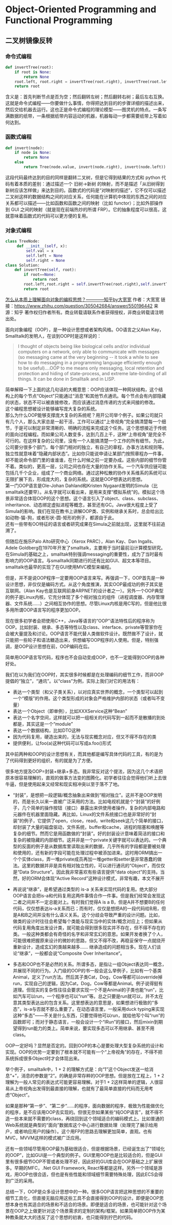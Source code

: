 Object-Oriented Programming and Functional Programming
====
## 二叉树镜像反转
### 命令式编程
```python
def invertTree(root):
    if root is None:
        return None
    root.left, root.right = invertTree(root.right), invertTree(root.left)
    return root
```
含义是：首先判断节点是否为空；然后翻转左树；然后翻转右树；最后左右互换。这就是命令式编程——你要做什么事情，你得把达到目的的步骤详细的描述出来，然后交给机器去运行。这也正是命令式编程的理论模型——图灵机的特点。一条写满数据的纸带，一条根据纸带内容运动的机器，机器每动一步都需要纸带上写着如何达到。

### 函数式编程
```python
def invert(node):
    if node is None:
        return None
    else
        return Tree(node.value, invert(node.right), invert(node.left))
```
这段代码最终达到的目的同样是翻转二叉树，但是它得到结果的方式和 python 代码有着本质的差别：通过描述一个 旧树->新树 的映射，而不是描述「从旧树得到新树应该怎样做」来达到目的。函数式的代码是“对映射的描述”，它不仅可以描述二叉树这样的数据结构之间的对应关系，任何能在计算机中体现的东西之间的对应关系都可以描述——比如函数和函数之间的映射（比如 functor）；比如外部操作到 GUI 之间的映射（就是现在前端热炒的所谓 FRP）。它的抽象程度可以很高，这就意味着函数式的代码可以更方便的复用。


### 对象式编程
```python
class TreeNode:
     def __init__(self, x):
         self.val = x
         self.left = None
         self.right = None
class Solution:
    def invertTree(self, root):
        if root==None:
            return root
        root.left,root.right = self.invertTree(root.right),self.invertTree(root.left)
        return root     
```

[怎么从本质上理解面向对象的编程思想？————知乎by大宽宽](https://www.zhihu.com/question/305042684/answer/550196442)
作者：大宽宽
链接：https://www.zhihu.com/question/305042684/answer/550196442
来源：知乎
著作权归作者所有。商业转载请联系作者获得授权，非商业转载请注明出处。

面向对象编程（OOP），是一种设计思想或者架构风格。OO语言之父Alan Kay，Smalltalk的发明人，在谈到OOP时是这样说的：
>I thought of objects being like biological cells and/or individual computers on a network, only able to communicate with messages (so messaging came at the very beginning -- it took a while to see how to do messaging in a programming language efficiently enough to be useful)....OOP to me means only messaging, local retention and protection and hiding of state-process, and extreme late-binding of all things. It can be done in Smalltalk and in LISP.<br>

简单解释一下上面的这几句话的大概意思：OOP应该体现一种网状结构，这个结构上的每个节点“Object”只能通过“消息”和其他节点通讯。每个节点会有内部隐藏的状态，状态不可以被直接修改，而应该通过消息传递的方式来间接的修改。<br>这个编程思想被设计能够编写庞大复杂的系统。<br>那么为什么OOP能够支撑庞大复杂的系统呢？用开公司举个例子。如果公司就只有几个人，那么大家总是一起干活，工作可以通过“上帝视角“完全搞清楚每一个细节，于是可以制定非常清晰的、明确的流程来完成这个任务。这个思想接近于传统的面向过程编程。而如果公司人数变多，达到几百上千，这种“上帝视角”是完全不可行的。在这样复杂的公司里，没有一个人能搞清楚一个工作的所有细节。为此，公司要分很多个部门，每个部门相对的独立，有自己的章程，办事方法和规则等。独立性就意味着“隐藏内部状态”。比如你只能说申请让某部门按照章程办一件事，却不能说命令部门里的谁谁谁，在什么时候之前一定要办成。这些内部的细节你管不着。类似的，更高一层，公司之间也存在大量的协作关系。一个汽车供应链可能包括几千个企业，组成了一个商业网络。通过这种松散的协作关系维系的系统可以无限扩展下去，形成庞大的，复杂的系统。这就是OOP想表达的思想。<br>第一门OOP语言是Ole-Johan Dahland和Kristen Nygaard发明的Simula（比smalltalk还要早）。从名字就可以看出来，是用来支撑“模拟系统”的。模拟这个场景非常适合体现OOP的这个思想。这个语言引入了object、class、subclass、inheritance、动态绑定虚拟进程等概念，甚至还有GC。Java很大程度上受了Simula的影响。我们在现在教书上讲解OOP类、实例和继承关系时，总会给出比如动物-猫-狗，或者形状-圆-矩形的例子，都源自于此。<br>还有一些带有OO特征的语言或者研究成果在Simula之前就出现，这里就不往前追溯了。<br>

但随后在施乐Palo Alto研究中心（Xerox PARC），Alan Kay、Dan Ingalls、Adele Goldberg在1970年开发了smalltalk，主要用于当时最前沿计算模型研究。在Simula的基础之上，smalltak特别强调messaging的重要性，成为了当时最有影响力的OOP语言。与smalltalk同期进行的还有比如GUI、超文本等项目。smalltalk也最早的实现了在GUI使用MVC模型来编程。<br>

但是，并不是说OOP程序一定要用OOP语言来写。再强调一下，OOP首先是一种设计思想，非仅仅是编码方式。从这个角度推演，其实OOP最成功的例子其实是互联网。（Alan Kay也是互联网前身ARPNET的设计者之一）。另外一个OOP典型的例子是Linux内核，它充分体现了多个相对独立的组件（进程调度器、内存管理器、文件系统……）之间相互协作的思想。尽管Linux内核是用C写的，但是他比很多用所谓OOP语言写的程序更加OOP。<br>

现在很多初学者会把使用C++，Java等语言的“OOP”语法特性后的程序称为OOP。比如封装、继承、多态等特性以及class、interface、private等管家你在会被大量提及和讨论。OOP语言不能代替人类做软件设计。既然做不了设计，就只能把一些轮子和语法糖造出来，供想编写OOP程序的人使用。但是，特别强调，是OOP设计思想在前，OOP编码在后。<br>

简单用OOP语言写代码，程序也不会自动变成OOP，也不一定能得到OOP的各种好处。<br>

我们在以为我们在OOP时，其实很多时候都是在处理编码的细节工作，而非OOP提倡的“独立”，“通讯”。以“class”为例，实际上我们对它的用法有：<br>
* 表达一个类型（和父子类关系），以对应真实世界的概念，一个类型可以起到一个“模版”的作用。这个类型形成的对象会严格维护内部的状态（或者叫不变量）
* 表达一个Object（即单例），比如XXXService这种“Bean”
* 表达一个名字空间，这样就可以把一组相关的代码写到一起而不是散播的到处都是，其实这是一个“module”
* 表达一个数据结构，比如DTO这种
* 因为代码复用，硬造出来的，无法与现实概念对应，但又不得不存在的类
* 提供便利，让foo(a)这种代码可以写成a.foo()形式<br>

其中前两种和OOP的设计思想有关，而其他都是编写具体代码的工具，有的是为了代码得到更好的组织，有的就是为了方便。<br>

很多地方提及OOP=封装+继承+多态。我非常反对这个提法，因为这几个术语把原本很容易理解的，直观的做事方法变的图腾化。初学者往往会觉得他们听上去很牛逼，但是使用起来又经常和现实相冲突以至于落不了地。<br>

* “封装”，是想把一段逻辑/概念抽象出来做到“相对独立”。这并不是OOP发明的，而是长久以来一直被广泛采用的方法。比如电视机就是个“封装”的好例子，几个简单的操作按钮（接口）暴露出来供使用者操作，复杂的内部电路和元器件在机器里面隐藏。再比如，Linux的文件系统接口也是非常好的“封装”的例子，它提供了open，close，read，write和seek这几个简单的接口，却封装了大量的磁盘驱动，文件系统，buffer和cache，进程的阻塞和唤醒等复杂的细节。然而它是用函数做的“封装”。好的封装设计意味着简洁的接口和复杂的被隐藏的内部细节。这并非是一个private关键字就可以表达的。一个典型的反面的例子是从数据库里读取出来的数据，几乎所有的字段都是要被处理和使用的，还有新的字段可能在处理过程中被添加进来。这时用ORM搞出一个个实体class，弄一堆private成员再加一堆getter和setter是非常愚蠢的做法。这里的数据并非是具有相对独立性的，可以进行通讯的“Object“，而仅仅是“Data Structure”。因此我非常喜欢有些语言提供“data object”的支持。当然，好的ORM会体现“Active Record”这种设计模式，非常有趣，本文不展开<br>

* 再说说“继承”，是希望通过类型的 is-a 关系来实现代码的复用。绝大部分OOP语言会把is-a和代码复用这两件事情合作一件事。但是我们经常会发现这二者之间并不一定总能对上。有时我们觉得A is a B，但是A并不想要B的任何代码，仅仅想表达is-a关系而已；而有时，仅仅是想把A的一段代码给B用，但是A和B之间并没有什么语义关系。这个分歧会导致严重的设计问题。比如，做类的设计时往往会希望每个类能与现实当中的实体/概念对应上；但如果从代码复用角度出发设计类，就可能会得到很多现实并不存在，但不得不存在的类。一般这种类都会有奇怪的名字和非常玄幻的意思。如果开发者换了个人，可能很难把握原来设计的微妙的思路，但又不得不改，再稳妥保守一点就绕开重新设计，造成玄幻的类越来越多…… 继承造成的问题相当多。现在人们谈论“继承”，一般都会说“Composite Over Inheritance“。<br>

* 多态和OOP也不是必然的关系。所谓多态，是指让一组Object表达同一概念，并展现不同的行为。入门级的OOP的书一般会这么举例子，比如有一个基类Animal，定义了run方法。然后其子类Cat，Dog，Cow等都可以override掉run，实现自己的逻辑，因为Cat，Dog，Cow等都是Animal。例子说得挺有道理。但现实的复杂性往往会要求实现一个不是Animal的子类也能“run”，比如汽车可以run，一个程序也可以“run”等。总之只要是run就可以，并不太在意其类型表达出的包含关系。这里想表达的意思是，如果想进行极致的“多态”，is-a与否就不那么重要了。在动态语言里，一般采用duck typing来实现这种“多态”——不关是什么东西，只要觉得他可以run，就给他写个叫“run”的函数即可；而对于静态语言，一般会设计一个“IRun”的接口，然后mixin到期望得到run能力的类上。简单来说，要实现多态可以不用继承、甚至不用class。<br>

OOP一定好吗？显然是否定的。回到OOP的本心是要处理大型复杂系统的设计和实现。OOP的优势一定要到了根本就不可能有一个“上帝视角”的存在，不得不把系统拆成很多Object时才会体现出来。<br>

举个例子，smalltalk中，1 + 2 的理解方式是：向“1”这个Object发送一给消息“+”，消息的参数是“2”。的确是非常存粹的OOP思想。但是放在工程上，1 + 2理解为一般人常见的表达式可能更容易理解。对于1 + 2这样简单的逻辑，人很容易从上帝视角出发得到最直接的理解，也就有了最简单直接的代码而无用考虑“Object”。<br>

如果是那种“第一步”、“第二步“……的程序，面向数据的程序，极致为性能做优化的程序，是不应该用OOP去实现的。但很无奈如果某些“纯OOP语言”，就不得不造一些本来就不需要的class，再绕回到这个领域适合的编码模式上。比如普通的Web系统就是典型的“面向”数据库这个中心进行数据处理（处理完了展示给用户，或者响应用户的操作）。这个用FP的思路去理解更加简单，直观。也有MVC，MVVM这样的模式被广泛应用。<br>

还有一些领域尽管用OOP最为基础很适合，但是根据场景，已经诞生出了“领域化的OOP”，比如GUI是一个典型的例子。GUI里用OOP也是比较适合的，但是GUI里有很多细节OOP不管或者处理不好，因此好的GUI库会在OOP基础之上扩展很多。早期的MFC，.Net GUI Framework, React等都是这样。另外一个领域是游戏，用OOP也很合适，但也是有些性能和领域细节需要特殊处理，因此ECS会得到广泛的采用。<br>

总结一下，OOP是众多设计思想中的一种。很多OOP语言把这种思想的不重要的细节工具化，但直接无脑应用这些工具不会直接得到OOP的设计。即便是OOP思想本身也有其适合的场景和不适合的场景。即便是适合的场景，也可能针对这个场景在OOP之上做更针对这个场景需求的定制的架构/框架。如果简单把OOP作为某种教条就大大的违反了这个思想的初衷，也只能得到拧巴的代码。

